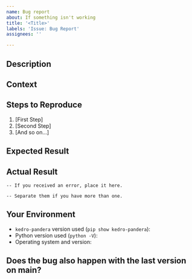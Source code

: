 ```yaml
---
name: Bug report
about: If something isn't working
title: '<Title>'
labels: 'Issue: Bug Report'
assignees: ''

---
```


## Description
<!-- Short description of the problem here. -->

## Context
<!-- How has this bug affected you? What were you trying to accomplish? -->

## Steps to Reproduce
<!-- Please provide a detailed description. A Minimal Reproducible Example would really help to solve your issue faster (see this [Stack Overflow thread](https://stackoverflow.com/help/minimal-reproducible-example) to see how to create a good "reprex"). A link to a github repo is even better. -->

1. [First Step]
2. [Second Step]
3. [And so on...]

## Expected Result
<!-- Tell us what should happen. -->

## Actual Result
<!-- Tell us what happens instead. -->

```
-- If you received an error, place it here.
```

```
-- Separate them if you have more than one.
```

## Your Environment
<!-- Include as many relevant details about the environment in which you experienced the bug: -->
* `kedro-pandera` version used (`pip show kedro-pandera`):
* Python version used (`python -V`):
* Operating system and version:

## Does the bug also happen with the last version on main?
<!--The plugin is still in early development and known bugs are fixed as soon as we can. If you are lucky, your bug is already fixed on the `main` branch which is the most up to date. This branch contains our more recent development unpublished on PyPI yet.

In your environment, please try:

```bash
pip install --upgrade git+https://github.com/Galileo-Galilei/kedro-pandera
```

And check if you can to reproduce the error. If you can't, just wait for the next release or use the main branch at your own risk! -->
